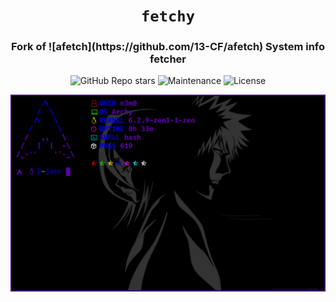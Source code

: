 <div align="center">

# `fetchy`

<h3>
  Fork of ![afetch](https://github.com/13-CF/afetch) System info fetcher
</h3>

<!-- Badges -->
![GitHub Repo stars](https://img.shields.io/github/stars/nemo256/fetchy?style=for-the-badge)
![Maintenance](https://shields.io/maintenance/yes/2023?style=for-the-badge)
![License](https://shields.io/github/license/nemo256/fetchy?style=for-the-badge)

<!-- Demo image -->
![Demo](demo.png)

</div>
